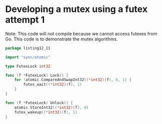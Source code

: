 # Developing a mutex using a futex attempt 1

Note: This code will not compile because we cannot access futexes from Go. This code is to demonstrate the mutex algorithms.

```go
package listing12_11

import "sync/atomic"

type FutexLock int32

func (f *FutexLock) Lock() {
    for !atomic.CompareAndSwapInt32((*int32)(f), 0, 1) {
        futex_wait((*int32)(f), 1)
    }
}

func (f *FutexLock) Unlock() {
    atomic.StoreInt32((*int32)(f), 0)
    futex_wakeup((*int32)(f), 1)
}
```
